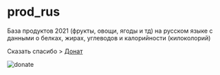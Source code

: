 # prod_rus
База продуктов 2021 (фрукты, овощи, ягоды и тд) на русском языке с данными о белках, жирах, углеводов и калорийности (килоколорий)

Сказать спасибо > <a href="https://yoomoney.ru/to/41001412274855">Донат</a>

![donate](https://user-images.githubusercontent.com/15101984/143142406-baacd3e3-e4f9-4a2a-b6bc-466b49181307.gif)
